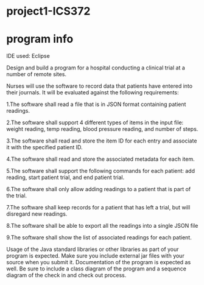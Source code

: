 # project1-ICS372

# program info

IDE used: Eclipse

Design and build a program for a hospital conducting a clinical trial at a number of remote sites.

Nurses will use the software to record data that patients have entered into their journals.  It
will be evaluated against the following requirements:

1.The software shall read a file that is in JSON format containing patient readings.

2.The software shall support 4 different types of items in the input file: weight reading, temp
reading, blood pressure reading, and number of steps.

3.The software shall read and store the item ID for each entry and associate it with the
specified patient ID.

4.The software shall read and store the associated metadata for each item.

5.The software shall support the following commands for each patient: add reading, start
patient trial, and end patient trial.

6.The software shall only allow adding readings to a patient that is part of the trial.

7.The software shall keep records for a patient that has left a trial, but will disregard new
readings.

8.The software shall be able to export all the readings into a single JSON file

9.The software shall show the list of associated readings for each patient.

Usage of the Java standard libraries or other libraries as part of your program is expected.  Make sure
you include external jar files with your source when you submit it.  Documentation of the program is
expected as well.  Be sure to include a class diagram of the program and a sequence diagram of the
check in and check out process.
